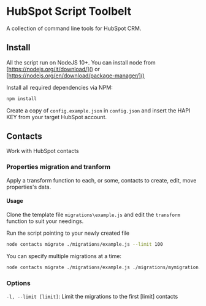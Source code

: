 # HubSpot Script Toolbelt

A collection of command line tools for HubSpot CRM.

## Install

All the script run on NodeJS 10+. You can install node from [https://nodejs.org/it/download/]() or [https://nodejs.org/en/download/package-manager/]()

Install all required dependencies via NPM:

```bash
npm install
```

Create a copy of `config.example.json` in `config.json` and insert the HAPI KEY from your target HubSpot account.

## Contacts 

Work with HubSpot contacts 

### Properties migration and tranform

Apply a transform function to each, or some, contacts to create, edit, move properties's data.

#### Usage

Clone the template file `migrations\example.js` and edit the `transform` function to suit your needings.

Run the script pointing to your newly created file

```bash
node contacts migrate ./migrations/example.js --limit 100
```

You can specify multiple migrations at a time:

```bash
node contacts migrate ./migrations/example.js ./migrations/mymigration.js --limit 100
```

### Options
`-l, --limit [limit]`: Limit the migrations to the first [limit] contacts